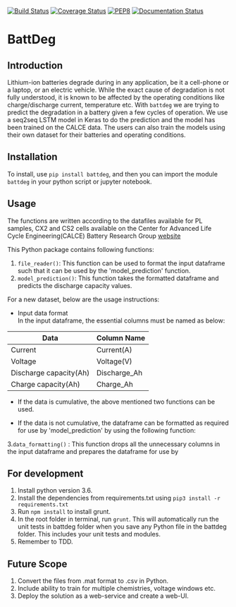 [![Build Status](https://travis-ci.com/chintanp/BattDeg.svg?branch=master)](https://travis-ci.com/chintanp/BattDeg) [![Coverage Status](https://coveralls.io/repos/github/chintanp/BattDeg/badge.svg?branch=master)](https://coveralls.io/github/chintanp/BattDeg?branch=master) [![PEP8](https://img.shields.io/badge/code%20style-pep8-orange.svg)](https://www.python.org/dev/peps/pep-0008/) [![Documentation Status](https://readthedocs.org/projects/battdeg/badge/?version=latest)](https://battdeg.readthedocs.io/en/latest/?badge=latest)

# BattDeg

## Introduction

Lithium-ion batteries degrade during in any application, be it a cell-phone or a laptop, or an electric vehicle. 
While the exact cause of degradation is not fully understood, it is known to be affected by the operating conditions like 
charge/discharge current, temperature etc. With `battdeg` we are trying to predict the degradation in a battery given a few cycles of operation. 
We use a seq2seq LSTM model in Keras to do the prediction and the model has been trained on the CALCE data. The users can also train the models using their own dataset for their batteries
and operating conditions. 


## Installation 

To install, use `pip install battdeg`, and then you can import the module `battdeg` in your python script or jupyter notebook.

## Usage 

The functions are written according to the datafiles available for PL samples, CX2 and CS2 cells available on the Center for  Advanced Life Cycle Engineering(CALCE) Battery Research Group [website](https://web.calce.umd.edu/batteries/data.htm)

This Python package contains following functions: 

1. `file_reader()`: This function can be used to format the input dataframe such that it can be used by the 'model_prediction' function. 
2. `model_prediction()`: This function takes the formatted dataframe and predicts the discharge capacity values.

For a new dataset, below are the usage instructions:  
* Input data format   
In the input dataframe, the essential columns must be named as below:

| Data                   | Column Name  |
|------------------------|--------------|
| Current                | Current(A)   |
| Voltage                | Voltage(V)   |
| Discharge capacity(Ah) | Discharge_Ah |
| Charge capacity(Ah)    | Charge_Ah    |

* If the data is cumulative, the above mentioned two functions can be used.

* If the data is not cumulative, the dataframe can be formatted as required for use by 'model_prediction' by using the following function:  

3.`data_formatting()` : This function drops all the unnecessary columns in the input dataframe and prepares the dataframe for use by 



## For development

1. Install python version 3.6. 
2. Install the dependencies from requirements.txt using `pip3 install -r requirements.txt`
3. Run `npm install` to install grunt. 
4. In the root folder in terminal, run `grunt`. This will automatically run the unit tests in battdeg folder when you save any Python file in the battdeg folder. This includes your unit tests and modules. 
5. Remember to TDD. 

## Future Scope 

1. Convert the files from .mat format to .csv in Python. 
2. Include ability to train for multiple chemistries, voltage windows etc. 
3. Deploy the solution as a web-service and create a web-UI. 


